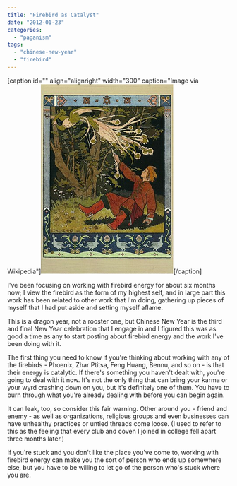 ```yaml
---
title: "Firebird as Catalyst"
date: "2012-01-23"
categories: 
  - "paganism"
tags: 
  - "chinese-new-year"
  - "firebird"
---
```


\[caption id="" align="alignright" width="300" caption="Image via Wikipedia"\][![Firebird](images/300px-Firebird.jpg "Firebird")](http://commons.wikipedia.org/wiki/File:Firebird.jpg)\[/caption\]

I've been focusing on working with firebird energy for about six months now; I view the firebird as the form of my highest self, and in large part this work has been related to other work that I'm doing, gathering up pieces of myself that I had put aside and setting myself aflame.

This is a dragon year, not a rooster one, but Chinese New Year is the third and final New Year celebration that I engage in and I figured this was as good a time as any to start posting about firebird energy and the work I've been doing with it.

The first thing you need to know if you're thinking about working with any of the firebirds - Phoenix, Zhar Ptitsa, Feng Huang, Bennu, and so on - is that their energy is catalytic. If there's something you haven't dealt with, you're going to deal with it now. It's not the only thing that can bring your karma or your wyrd crashing down on you, but it's definitely one of them. You have to burn through what you're already dealing with before you can begin again.

It can leak, too, so consider this fair warning. Other around you - friend and enemy - as well as organizations, religious groups and even businesses can have unhealthy practices or untied threads come loose. (I used to refer to this as the feeling that every club and coven I joined in college fell apart three months later.)

If you're stuck and you don't like the place you've come to, working with firebird energy can make you the sort of person who ends up somewhere else, but you have to be willing to let go of the person who's stuck where you are.
